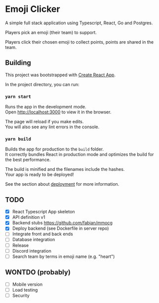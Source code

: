 # Emoji Clicker

A simple full stack application using Typescript, React, Go and Postgres.

Players pick an emoji (their team) to support.

Players click their chosen emoji to collect points, points are shared in
the team.

## Building

This project was bootstrapped with [Create React App](https://github.com/facebook/create-react-app).

In the project directory, you can run:

### `yarn start`

Runs the app in the development mode.\
Open [http://localhost:3000](http://localhost:3000) to view it in the browser.

The page will reload if you make edits.\
You will also see any lint errors in the console.

### `yarn build`

Builds the app for production to the `build` folder.\
It correctly bundles React in production mode and optimizes the build for the best performance.

The build is minified and the filenames include the hashes.\
Your app is ready to be deployed!

See the section about [deployment](https://facebook.github.io/create-react-app/docs/deployment) for more information.

## TODO

- [x] React Typescript App skeleton
- [x] API definition v1
- [x] Backend stubs https://github.com/fabjan/mmocg
- [x] Deploy backend (see Dockerfile in server repo)
- [ ] Integrate front and back ends
- [ ] Database integration
- [ ] Release
- [ ] Discord integration
- [ ] Search team by terms in emoji name (e.g. "heart")

## WONTDO (probably)

- [ ] Mobile version
- [ ] Load testing
- [ ] Security
